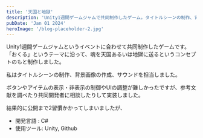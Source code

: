 ```yaml
---
title: '天国と地獄'
description: 'Unity1週間ゲームジャムで共同制作したゲーム。タイトルシーンの制作、背景画像の作成、サウンドを担当。Unityroomで公開中。'
pubDate: 'Jan 01 2024'
heroImage: '/blog-placeholder-2.jpg'
---
```


<!-- 画像の追加-->
Unity1週間ゲームジャムというイベントに合わせて共同制作したゲームです。
「おくる」というテーマに沿って、魂を天国あるいは地獄に送るというコンセプトのもと制作しました。

私はタイトルシーンの制作、背景画像の作成、サウンドを担当しました。

ボタンやアイテムの表示・非表示の制御やUIの調整が難しかったですが、参考文献を調べたり共同開発者に相談したりして実装しました。

結果的に公開まで2習慣かかってしまいましたが、

- 開発言語  : C#
- 使用ツール: Unity, Github
